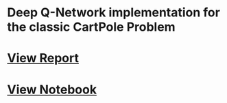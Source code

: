 # Deep Q-Network implementation for the classic CartPole Problem


# [View Report](https://github.com/OliverNagy10/DQN_Cartpole/blob/main/Report.pdf)
# [View Notebook](https://github.com/OliverNagy10/DQN_Cartpole/blob/main/DQN_Cartpole.ipynb)
